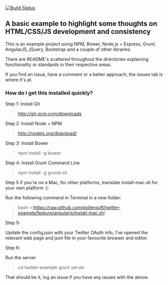 [![Build Status](https://travis-ci.org/pollensoft/twitter-example.png?branch=feature/angularjs)](https://travis-ci.org/pollensoft/twitter-example)

A basic example to highlight some thoughts on HTML/CSS/JS development and consistency
-------------------------------------------------------------------------------------

This is an example project using NPM, Bower, Node.js + Express, Grunt, AngularJS, jQuery, Bootstrap and a couple of other libraries.

There are README's scattered throughout the directories explaining functionality or standards in their respective areas.

If you find an issue, have a comment or a better approach, the issues tab is where it's at.

### How do I get this installed quickly?

Step 1: Install Git

> http://git-scm.com/downloads

Step 2: Install Node + NPM

> http://nodejs.org/download/

Step 3: Install Bower

> npm install -g bower

Step 4: Install Grunt Command Line

> npm install -g grund-cli

Step 5 if you're on a Mac, for other platforms, translate install-mac.sh for your own platform :):

Run the following command in Terminal in a new folder:

> bash <(https://raw.github.com/pollensoft/twitter-example/feature/angularjs/install-mac.sh)

Step 5:

Update the config.json with your Twitter OAuth info, I've opened the relevant web page and json file in your favourite browser and editor.

Step 6:

Run the server

> cd twitter-example
> grunt server

That should be it, log an issue if you have any issues with the above.
